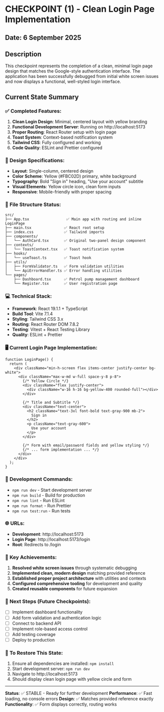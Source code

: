 # CHECKPOINT (1) - Clean Login Page Implementation

## Date: 6 September 2025

## Description
This checkpoint represents the completion of a clean, minimal login page design that matches the Google-style authentication interface. The application has been successfully debugged from initial white screen issues and now displays a functional, well-styled login interface.

## Current State Summary

### ✅ **Completed Features:**
1. **Clean Login Design**: Minimal, centered layout with yellow branding
2. **Functional Development Server**: Running on http://localhost:5173
3. **Proper Routing**: React Router setup with login page
4. **Toast System**: Context-based notification system
5. **Tailwind CSS**: Fully configured and working
6. **Code Quality**: ESLint and Prettier configured

### 🎨 **Design Specifications:**
- **Layout**: Single-column, centered design
- **Color Scheme**: Yellow (#FBC02D) primary, white background
- **Typography**: Bold "Sign in" heading, "Use your account" subtitle
- **Visual Elements**: Yellow circle icon, clean form inputs
- **Responsive**: Mobile-friendly with proper spacing

### 📁 **File Structure Status:**
```
src/
├── App.tsx                 ✅ Main app with routing and inline LoginPage
├── main.tsx               ✅ React root setup
├── index.css              ✅ Tailwind imports
├── components/
│   └── AuthCard.tsx       ✅ Original two-panel design component
├── contexts/
│   └── ToastContext.tsx   ✅ Toast notification system
├── hooks/
│   └── useToast.ts        ✅ Toast hook
├── utils/
│   ├── FormValidator.ts   ✅ Form validation utilities
│   └── ApiErrorHandler.ts ✅ Error handling utilities
└── pages/
    ├── Dashboard.tsx      ✅ Petrol pump management dashboard
    └── Register.tsx       ✅ User registration page
```

### 💻 **Technical Stack:**
- **Framework**: React 19.1.1 + TypeScript
- **Build Tool**: Vite 7.1.4
- **Styling**: Tailwind CSS 3.x
- **Routing**: React Router DOM 7.8.2
- **Testing**: Vitest + React Testing Library
- **Quality**: ESLint + Prettier

### 🖥️ **Current Login Page Implementation:**
```tsx
function LoginPage() {
  return (
    <div className="min-h-screen flex items-center justify-center bg-white">
      <div className="max-w-md w-full space-y-8 p-8">
        {/* Yellow Circle */}
        <div className="flex justify-center">
          <div className="w-16 h-16 bg-yellow-400 rounded-full"></div>
        </div>

        {/* Title and Subtitle */}
        <div className="text-center">
          <h2 className="text-3xl font-bold text-gray-900 mb-2">
            Sign in
          </h2>
          <p className="text-gray-600">
            Use your account
          </p>
        </div>

        {/* Form with email/password fields and yellow styling */}
        {/* ... form implementation ... */}
      </div>
    </div>
  );
}
```

### 🔧 **Development Commands:**
- `npm run dev` - Start development server
- `npm run build` - Build for production
- `npm run lint` - Run ESLint
- `npm run format` - Run Prettier
- `npm run test:run` - Run tests

### 🌐 **URLs:**
- **Development**: http://localhost:5173
- **Login Page**: http://localhost:5173/login
- **Root**: Redirects to /login

### 📝 **Key Achievements:**
1. **Resolved white screen issues** through systematic debugging
2. **Implemented clean, modern design** matching provided reference
3. **Established proper project architecture** with utilities and contexts
4. **Configured comprehensive tooling** for development and quality
5. **Created reusable components** for future expansion

### 🎯 **Next Steps (Future Checkpoints):**
- [ ] Implement dashboard functionality
- [ ] Add form validation and authentication logic  
- [ ] Connect to backend API
- [ ] Implement role-based access control
- [ ] Add testing coverage
- [ ] Deploy to production

### 🔄 **To Restore This State:**
1. Ensure all dependencies are installed: `npm install`
2. Start development server: `npm run dev`
3. Navigate to http://localhost:5173
4. Should display clean login page with yellow circle and form

---

**Status**: ✅ STABLE - Ready for further development
**Performance**: ✅ Fast loading, no console errors
**Design**: ✅ Matches provided reference exactly
**Functionality**: ✅ Form displays correctly, routing works
